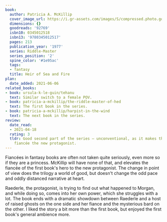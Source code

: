```yaml
---
book:
  author: Patricia A. McKillip
  cover_image_url: https://i.gr-assets.com/images/S/compressed.photo.goodreads.com/books/1202329407l/92769.jpg
  dimensions: {}
  goodreads: '92769'
  isbn10: 0345012518
  isbn13: '9780345012517'
  pages: 213
  publication_year: '1977'
  series: Riddle-Master
  series_position: '2'
  spine_color: '#1e95ac'
  tags:
  - fantasy
  title: Heir of Sea and Fire
plan:
  date_added: 2021-06-06
related_books:
- book: ursula-k-le-guin/tehanu
  text: Similar switch to a female POV.
- book: patricia-a-mckillip/the-riddle-master-of-hed
  text: The first book in the series.
- book: patricia-a-mckillip/harpist-in-the-wind
  text: The next book in the series.
review:
  date_read:
  - 2021-04-18
  rating: 3
  tldr: Good second part of the series – unconventional, as it makes the first protagonist's
    fiancée the new protagonist.
---
```


Fiancées in fantasy books are often not taken quite seriously, even more so if they are a princess. McKillip will have
none of that, and elevates the fiancée of the first book's hero to the new protagonist. The change in point of view does
the trilogy a world of good, but doesn't change the odd pace and oddly distanced narrative at heart.

Raederle, the protagonist, is trying to find out what happened to Morgan, and while doing so, comes into her own power,
which she struggles with a lot. The book ends with a dramatic showdown between Raederle and a host of raised ghosts on
the one side and her fiance and the mysterious bard on the other. I liked the story a bit more than the first book, but
enjoyed the first book's general ambience more.
